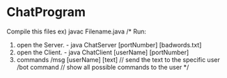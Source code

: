 # ChatProgram

Compile this files
  ex) javac Filename.java
/*
Run:

  1. open the Server.
    - java ChatServer [portNumber] [badwords.txt]
  2. open the Client.
    - java ChatClient [userName] [portNumber]
  3. commands 
  /msg [userName] [text] // send the text to the specific user
  /bot command           // show all possible commands to the user
*/
